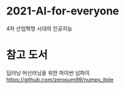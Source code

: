# 2021-AI-for-everyone
4차 산업혁명 시대의 인공지능

# 참고 도서
딥러닝 머신러닝을 위한 파이썬 넘파이
https://github.com/zerosum99/numpy_itple
